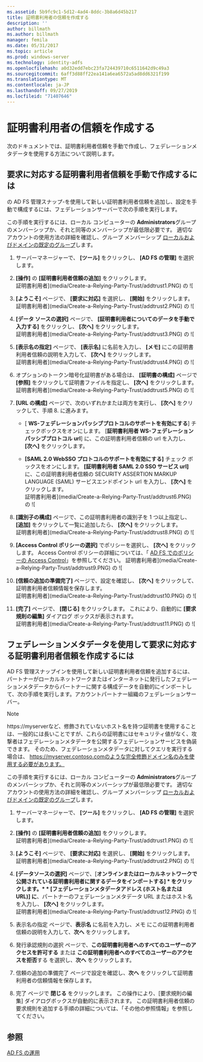 ```yaml
---
ms.assetid: 5b9fc9c1-5d12-4ad4-8ddc-3b8a6d45b217
title: 証明書利用者の信頼を作成する
description: ''
author: billmath
ms.author: billmath
manager: femila
ms.date: 05/31/2017
ms.topic: article
ms.prod: windows-server
ms.technology: identity-adfs
ms.openlocfilehash: a0d32edd7ebc23fa724439710c6511642d9c49a3
ms.sourcegitcommit: 6aff3d88ff22ea141a6ea6572a5ad8dd6321f199
ms.translationtype: MT
ms.contentlocale: ja-JP
ms.lasthandoff: 09/27/2019
ms.locfileid: "71407646"
---
```

# <a name="create-a-relying-party-trust"></a>証明書利用者の信頼を作成する


次のドキュメントでは、証明書利用者信頼を手動で作成し、フェデレーションメタデータを使用する方法について説明します。
  
## <a name="to-create-a-claims-aware-relying-party-trust-manually"></a>要求に対応する証明書利用者信頼を手動で作成するには 

の AD FS 管理スナップ\-を使用して新しい証明書利用者信頼を追加し、設定を手動で構成するには、フェデレーションサーバーで次の手順を実行します。  

この手順を実行するには、ローカル コンピューターの **Administrators**グループのメンバーシップか、それと同等のメンバーシップが最低限必要です。  適切なアカウントの使用方法の詳細を確認し、グループ メンバーシップ [ローカルおよびドメインの既定のグループ](https://go.microsoft.com/fwlink/?LinkId=83477)します。
  
1. サーバーマネージャーで、 **[ツール]** をクリックし、 **[AD FS の管理]** を選択します。  
  
2.  **[操作]** の **[証明書利用者信頼の追加]** をクリックします。  
証明書利用者](media/Create-a-Relying-Party-Trust/addtrust1.PNG) の ![   

3.  **[ようこそ]** ページで、 **[要求に対応]** を選択し、 **[開始]** をクリックします。  
証明書利用者](media/Create-a-Relying-Party-Trust/addtrust2.PNG) の ![ 
  
4.  **[データ ソースの選択]** ページで、 **[証明書利用者についてのデータを手動で入力する]** をクリックし、 **[次へ]** をクリックします。  
証明書利用者](media/Create-a-Relying-Party-Trust/addtrust3.PNG) の ![ 
  
5.  **[表示名の指定]** ページで、 **[表示名]** に名前を入力し、 **[メモ]** にこの証明書利用者信頼の説明を入力して、 **[次へ]** をクリックします。  
証明書利用者](media/Create-a-Relying-Party-Trust/addtrust4.PNG) の ![ 

6. オプションのトークン暗号化証明書がある場合は、 **[証明書の構成]** ページで **[参照]** をクリックして証明書ファイルを指定し、 **[次へ]** をクリックします。  
証明書利用者](media/Create-a-Relying-Party-Trust/addtrust5.PNG) の ![ 

7.  **[URL の構成]** ページで、次のいずれかまたは両方を実行し、 **[次へ]** をクリックして、手順 8. に進みます。  
  
    -   [ **WS\-フェデレーションパッシブプロトコルのサポートを有効にする**] チェックボックスをオンにします。 [**証明書利用者 WS\-フェデレーションパッシブプロトコル url**] に、この証明書利用者信頼の url を入力し、 **[次へ]** をクリックします。  
  
    -   **[SAML 2.0 WebSSO プロトコルのサポートを有効にする]** チェック ボックスをオンにします。 **[証明書利用者 SAML 2.0 SSO サービス url]** に、この証明書利用者信頼の SECURITY ASSERTION MARKUP LANGUAGE \(SAML\) サービスエンドポイント url を入力し、 **[次へ]** をクリックします。  
証明書利用者](media/Create-a-Relying-Party-Trust/addtrust6.PNG) の ![   

8. **[識別子の構成]** ページで、この証明書利用者の識別子を 1 つ以上指定し、 **[追加]** をクリックして一覧に追加したら、 **[次へ]** をクリックします。  
証明書利用者](media/Create-a-Relying-Party-Trust/addtrust8.PNG) の ![
  
9.  **[Access Control ポリシーの選択]** でポリシーを選択し、 **[次へ]** をクリックします。  Access Control ポリシーの詳細については、「 [AD FS でのポリシーの Access Control](Access-Control-Policies-in-AD-FS.md)」を参照してください。 
証明書利用者](media/Create-a-Relying-Party-Trust/addtrust9.PNG) の ![

10. **[信頼の追加の準備完了]** ページで、設定を確認し、 **[次へ]** をクリックして、証明書利用者信頼情報を保存します。  
   証明書利用者](media/Create-a-Relying-Party-Trust/addtrust10.PNG) の ![ 
11. **[完了]** ページで、 **[閉じる]** をクリックします。 これにより、自動的に **[要求規則の編集]** ダイアログ ボックスが表示されます。  
証明書利用者](media/Create-a-Relying-Party-Trust/addtrust11.PNG) の ![ 

## <a name="to-create-a-claims-aware-relying-party-trust-using-federation-metadata"></a>フェデレーションメタデータを使用して要求に対応する証明書利用者信頼を作成するには

AD FS 管理スナップインを使用して新しい証明書利用者信頼を追加するには、パートナーがローカルネットワークまたはインターネットに発行したフェデレーションメタデータからパートナーに関する構成データを自動的にインポートして、次の手順を実行します。アカウントパートナー組織のフェデレーションサーバー。

>[!NOTE]
>https://myserverなど、修飾されていないホスト名を持つ証明書を使用することは、一般的には長いことですが、これらの証明書にはセキュリティ値がなく、攻撃者はフェデレーションメタデータを公開するフェデレーションサービスを偽装できます。 そのため、フェデレーションメタデータに対してクエリを実行する場合は、 https://myserver.contoso.comのような完全修飾ドメイン名のみを使用する必要があります。

この手順を実行するには、ローカル コンピューターの **Administrators**グループのメンバーシップか、それと同等のメンバーシップが最低限必要です。  適切なアカウントの使用方法の詳細を確認し、グループ メンバーシップ [ローカルおよびドメインの既定のグループ](https://go.microsoft.com/fwlink/?LinkId=83477)します。


1. サーバーマネージャーで、 **[ツール]** をクリックし、 **[AD FS の管理]** を選択します。  
  
2. **[操作]** の **[証明書利用者信頼の追加]** をクリックします。  
   証明書利用者](media/Create-a-Relying-Party-Trust/addtrust1.PNG) の ![   

3. **[ようこそ]** ページで、 **[要求に対応]** を選択し、 **[開始]** をクリックします。  
   証明書利用者](media/Create-a-Relying-Party-Trust/addtrust2.PNG) の ![ 
  
4. **[データソースの選択]** ページで、[<strong>オンラインまたはローカルネットワークで公開されている証明書利用者に関するデータをインポートする] * をクリックします。* * [フェデレーションメタデータアドレス (ホスト名または URL)] に</strong>、パートナーのフェデレーションメタデータ URL またはホスト名を入力し、 **[次へ]** をクリックします。  
   証明書利用者](media/Create-a-Relying-Party-Trust/addtrust12.PNG) の ![ 

5. 表示名の指定 ページで、**表示名** に名前を入力し、メモ にこの証明書利用者信頼の説明を入力して、**次へ** をクリックします。

6. 発行承認規則の選択 ページで、**この証明書利用者へのすべてのユーザーのアクセスを許可する** または **この証明書利用者へのすべてのユーザーのアクセスを拒否**する を選択し、**次へ** をクリックします。

7. 信頼の追加の準備完了 ページで設定を確認し、**次へ** をクリックして証明書利用者の信頼情報を保存します。

8. 完了 ページで **閉じる** をクリックします。 この操作により、[要求規則の編集] ダイアログボックスが自動的に表示されます。 この証明書利用者信頼の要求規則を追加する手順の詳細については、「その他の参照情報」を参照してください。




## <a name="see-also"></a>参照  
[AD FS の運用](../../ad-fs/AD-FS-2016-Operations.md) 
